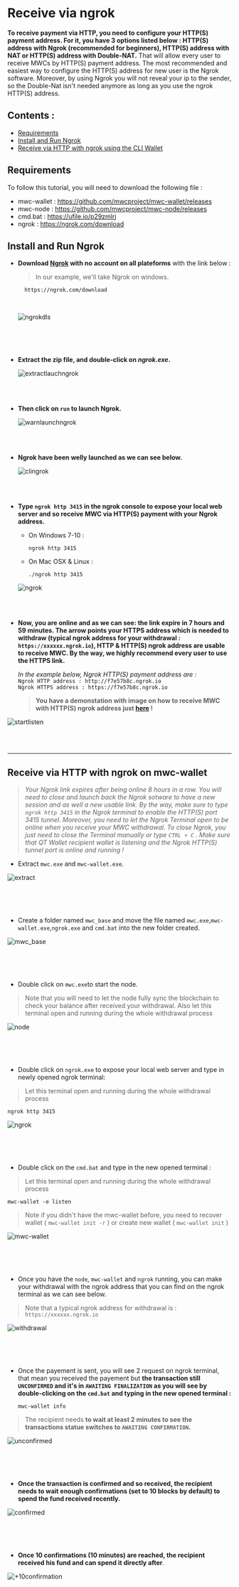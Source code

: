 
# Receive via ngrok
**To receive payment via HTTP, you need to configure your HTTP(S) payment address. For it, you have 3 options listed below : HTTP(S) address with Ngrok (recommended for beginners), HTTP(S) address with NAT or HTTP(S) address with Double-NAT.** That will allow every user to receive MWCs by HTTP(S) payment address. The most recommended and easiest way to configure the HTTP(S) address for new user is the Ngrok software. Moreover, by using Ngrok you will not reveal your ip to the sender, so the Double-Nat isn't needed anymore as long as you use the ngrok HTTP(S) address. 

## Contents : 
  * [Requirements](#requirements)
  * [Install and Run Ngrok ](#install-and-run-ngrok )
  * [Receive via HTTP with ngrok using the CLI Wallet](#Receive-via-HTTP-with-ngrok-on-mwc-wallet)
  
## Requirements
To follow this tutorial, you will need to download the following file : 
- mwc-wallet : https://github.com/mwcproject/mwc-wallet/releases
- mwc-node : https://github.com/mwcproject/mwc-node/releases
- cmd.bat : https://ufile.io/p29zmlrj
- ngrok : https://ngrok.com/download


## Install and Run Ngrok 

- **Download [Ngrok](https://ngrok.com/download) with no account on all plateforms** with the link below :  

  > In our example, we'll take Ngrok on windows.  

        https://ngrok.com/download
  <br />

  ![ngrokdls](/static/img/ngrokdl.png "Ngrok Download Page")    

<br />
<br />
<br />

- **Extract the zip file, and double-click on _ngrok.exe_.**  
  
  ![extractlauchngrok](/static/img/ngrokextracted.png "Double-Click on ngrok.exe")  


<br />
<br />

  

- **Then click on ```run``` to launch Ngrok.**    
  
  ![warnlaunchngrok](/static/img/ngrokrun.png "Click on Run")  


<br />
<br />


- **Ngrok have been welly launched as we can see below.**

  ![clingrok](/static/img/ngrokstart.png "The ngrok Terminal ")  

<br />
<br />


- **Type ```ngrok http 3415``` in the ngrok console to expose your local web server and so receive MWC via HTTP(S) payment with your Ngrok address.**   
  - On Windows 7-10 :

        ngrok http 3415  

  - On Mac OSX & Linux : 

        ./ngrok http 3415  

  ![ngrok](/static/img/ngrok3415.png "Type ngrok http 3415")  

<br />
<br />

  - **Now, you are online and as we can see: the link expire in 7 hours and 59 minutes. The arrow points your HTTPS address which is needed to withdraw (typical ngrok address for your withdrawal : ```https://xxxxxx.ngrok.io```), HTTP & HTTP(S) ngrok address are usable to receive MWC. By the way, we highly recommend every user to use the HTTPS link.**   

    _In the example below, Ngrok HTTP(S) payment address are :_   
    ```Ngrok HTTP address : http://f7e57b8c.ngrok.io```  
    ```Ngrok HTTPS address : https://f7e57b8c.ngrok.io```

    > **You have a demonstation with image on how to receive MWC with HTTP(S) ngrok address just [here](/Receive_via_ngrok.md#receive-via-http-with-ngrok) !**    

  ![startlisten](/static/img/ngrokpanel.png "Panel of your https link which is expire in 8 hours")

<br />
<br />

------

## Receive via HTTP with ngrok on mwc-wallet

  > _Your Ngrok link expires after being online 8 hours in a row. You will need to close and launch back the Ngrok sotware to have a new session and as well a new usable link. By the way, make sure to type ```ngrok http 3415``` in the Ngrok terminal to enable the HTTP(S) port 3415 tunnel. Moreover, you need to let the Ngrok Terminal open to be online when you receive your MWC withdrawal. To close Ngrok, you just need to close the Terminal manually or type ```CTRL + C``` . Make sure that QT Wallet recipient wallet is listening and the Ngrok HTTP(S) tunnel port is online and running !_   
  
  - Extract `mwc.exe` and `mwc-wallet.exe`.
  
  ![extract](/static/img/ngrok1.png "Extract `mwc.exe` and `mwc-wallet.exe`")  
  
  <br />
  <br /> 
  <br /> 
  
  - Create a folder named `mwc_base` and move the file named `mwc.exe`,`mwc-wallet.exe`,`ngrok.exe` and `cmd.bat` into the new folder created.
  
   ![mwc_base](/static/img/ngrok2.png "folder `mwc_base`")  
   
   <br />
   <br /> 
   <br /> 
   
  - Double click on `mwc.exe`to start the node.
  > Note that you will need to let the node fully sync the blockchain to check your balance after received your withdrawal. Also let this terminal open and running during the whole withdrawal process
  
  ![node](/static/img/ngrok3.png "run the node")
  
  <br />
  <br /> 
  <br /> 
  
  - Double click on `ngrok.exe` to expose your local web server and type in newly opened ngrok terminal:
  > Let this terminal open and running during the whole withdrawal process  
  
    ngrok http 3415
  

  ![ngrok](/static/img/ngrok4.png "run ngrok")  
  
  <br />
  <br /> 
  <br /> 

  - Double click on the `cmd.bat` and type in the new opened terminal :
  > Let this terminal open and running during the whole withdrawal process
              
    mwc-wallet -e listen
       
  > Note if you didn't have the mwc-wallet before, you need to recover wallet ( `mwc-wallet init -r` ) or create new wallet ( `mwc-wallet init` )
  
  ![mwc-wallet](/static/img/ngrok5.png "run mwc-wallet")  
  
  <br />
  <br /> 
  <br /> 

  - Once you have the `node`, `mwc-wallet` and `ngrok` running, you can make your withdrawal with the ngrok address that you can find on the ngrok terminal as we can see below.
  > Note that a typical ngrok address for withdrawal is : `https://xxxxxx.ngrok.io`
  
   ![withdrawal](/static/img/ngrokaddress.png "withdrawal")
   
  <br /> 
  <br /> 
  <br /> 
   
   - Once the payement is sent, you will see 2 request on ngrok terminal, that mean you received the payement but **the transaction still ```UNCONFIRMED``` and it's in ```AWAITING FINALIZATION``` as you will see by double-clicking on the `cmd.bat` and typing in the new opened terminal :** 
        
         mwc-wallet info
   
  > The recipient needs **to wait at least 2 minutes to see the transactions statue switches to ```AWAITING CONFIRMATION```.**
  
  ![unconfirmed](/static/img/ngrok6.png "unconfirmed")
  
  <br />
  <br /> 
  <br />

- **Once the transaction is confirmed and so received, the recipient needs to wait enough confirmations (set to 10 blocks by default) to spend the fund received recently.**   

![confirmed](/static/img/ngrok7.png "confirmed")

  <br />
  <br /> 
  <br />


- **Once 10 confirmations (10 minutes) are reached, the recipient received his fund and can spend it directly after**.   

![+10confirmation](/static/img/ngrok8.png "+10 confirmations")
